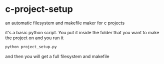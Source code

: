 # c-project-setup
an automatic filesystem and makefile maker for c projects

it's a basic python script. You put it inside the folder that you want to make the project on and you run it 



```bash
python project_setup.py
```

and then you will get a full filesystem and makefile 